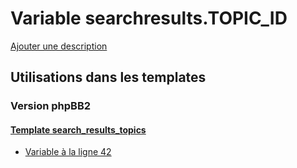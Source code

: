 # Variable searchresults.TOPIC_ID
[Ajouter une description](https://fa-tvars.appspot.com/var/searchresults.TOPIC_ID)

## Utilisations dans les templates

### Version phpBB2

#### [Template search_results_topics](subsilver/search_results_topics.md)
* [Variable &agrave; la ligne 42](../subsilver/search_results_topics.tpl#L42)
